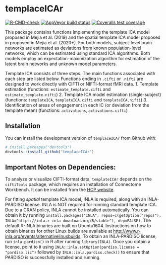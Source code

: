 
<!-- README.md is generated from README.Rmd. Please edit that file -->

# templaceICAr

<!-- badges: start -->

[![R-CMD-check](https://github.com/mandymejia/templateICAr/workflows/R-CMD-check/badge.svg)](https://github.com/mandymejia/templateICAr/actions)
[![AppVeyor build
status](https://ci.appveyor.com/api/projects/status/github/mandymejia/templateICAr?branch=master&svg=true)](https://ci.appveyor.com/project/mandymejia/templateICAr)
[![Coveralls test
coverage](https://coveralls.io/repos/github/mandymejia/templateICAr/badge.svg)](https://coveralls.io/github/mandymejia/templateICAr)
<!-- badges: end -->

This package contains functions implementing the template ICA model
proposed in Mejia et al. (2019) and the spatial template ICA model
proposed in proposed in Mejia et al. (2020+). For both models,
subject-level brain networks are estimated as deviations from known
population-level networks, which can be estimated using standard ICA
algorithms. Both models employ an expectation-maximization algorithm for
estimation of the latent brain networks and unknown model parameters.

Template ICA consists of three steps. The main functions associated with
each step are listed below. Functions ending in `.cifti` or `.nifti` are
designed to work directly with CIFTI or NIFTI-format fMRI data. 1.
Template estimation (functions: `estimate_template.cifti` and
`estimate_template.nifti`) 2. Template ICA model estimation
(single-subject) (functions: `templateICA`, `templateICA.cifti` and
`templateICA.nifti`) 3. Identification of areas of engagement in each IC
(or deviation from the template mean) (functions: `activations`,
`activations.cifti`)

## Installation

You can install the development version of `templaceICAr` from Github
with:

``` r
# install.packages("devtools")
devtools::install_github("templaceICAr")
```

## Important Notes on Dependencies:

To analyze or visualize CIFTI-format data, `templateICAr` depends on the
`ciftiTools` package, which requires an installation of Connectome
Workbench. It can be installed from the [HCP
website](https://www.humanconnectome.org/software/get-connectome-workbench).

For fitting *spatial* template ICA model, INLA is required, along with
an INLA-PARDISO license. INLA is NOT required for running standard
template ICA. Due to a CRAN policy, INLA cannot be installed
automatically. You can obtain it by running
`install.packages("INLA", repos=c(getOption("repos"), INLA="https://inla.r-inla-download.org/R/stable"), dep=FALSE)`.
The default R-INLA binaries are built on Ubuntu1604. Instructions on how
to obtain binaries for other Linux builds are available at
<http://www.r-inla.org/events/alternativelinuxbuilds>. To obtain an
INLA-PARDISO license, run `inla.pardiso()` in R after running
`library(INLA)`. Once you obtain a license, point to it using
`INLA::inla.setOption(pardiso.license = "pardiso.lic")` followed by
`INLA::inla.pardiso.check()` to ensure that PARDISO is successfully
installed and running.
